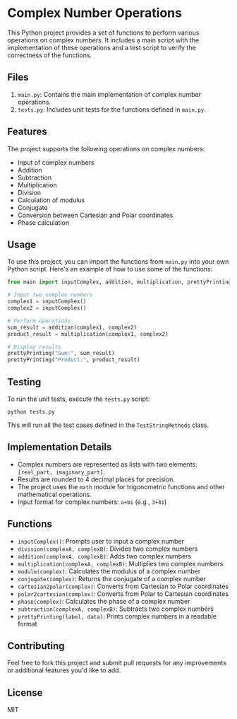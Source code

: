 # Complex Number Operations

This Python project provides a set of functions to perform various operations on complex numbers. It includes a main script with the implementation of these operations and a test script to verify the correctness of the functions.

## Files

1. `main.py`: Contains the main implementation of complex number operations.
2. `tests.py`: Includes unit tests for the functions defined in `main.py`.

## Features

The project supports the following operations on complex numbers:

- Input of complex numbers
- Addition
- Subtraction
- Multiplication
- Division
- Calculation of modulus
- Conjugate
- Conversion between Cartesian and Polar coordinates
- Phase calculation

## Usage

To use this project, you can import the functions from `main.py` into your own Python script. Here's an example of how to use some of the functions:

```python
from main import inputComplex, addition, multiplication, prettyPrinting

# Input two complex numbers
complex1 = inputComplex()
complex2 = inputComplex()

# Perform operations
sum_result = addition(complex1, complex2)
product_result = multiplication(complex1, complex2)

# Display results
prettyPrinting("Sum:", sum_result)
prettyPrinting("Product:", product_result)
```

## Testing

To run the unit tests, execute the `tests.py` script:

```
python tests.py
```

This will run all the test cases defined in the `TestStringMethods` class.

## Implementation Details

- Complex numbers are represented as lists with two elements: `[real_part, imaginary_part]`.
- Results are rounded to 4 decimal places for precision.
- The project uses the `math` module for trigonometric functions and other mathematical operations.
- Input format for complex numbers: `a+bi` (e.g., `3+4i`)

## Functions

- `inputComplex()`: Prompts user to input a complex number
- `division(complexA, complexB)`: Divides two complex numbers
- `addition(complexA, complexB)`: Adds two complex numbers
- `multiplication(complexA, complexB)`: Multiplies two complex numbers
- `module(complex)`: Calculates the modulus of a complex number
- `conjugate(complex)`: Returns the conjugate of a complex number
- `cartesian2polar(complex)`: Converts from Cartesian to Polar coordinates
- `polar2cartesian(complex)`: Converts from Polar to Cartesian coordinates
- `phase(complex)`: Calculates the phase of a complex number
- `subtraction(complexA, complexB)`: Subtracts two complex numbers
- `prettyPrinting(label, data)`: Prints complex numbers in a readable format

## Contributing

Feel free to fork this project and submit pull requests for any improvements or additional features you'd like to add.

## License

MIT